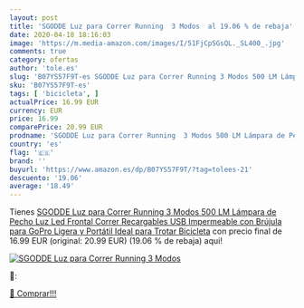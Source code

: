 ```yaml
---
layout: post
title: 'SGODDE Luz para Correr Running  3 Modos  al 19.06 % de rebaja'
date: 2020-04-18 18:16:03
image: 'https://m.media-amazon.com/images/I/51FjCpSGsQL._SL400_.jpg'
comments: true
category: ofertas
author: 'tole.es'
slug: 'B07YS57F9T-es SGODDE Luz para Correr Running 3 Modos 500 LM Lámpara de...'
sku: 'B07YS57F9T-es'
tags: [ 'bicicleta', ]
actualPrice: 16.99 EUR
currency: EUR
price: 16.99
comparePrice: 20.99 EUR
prodname: 'SGODDE Luz para Correr Running  3 Modos 500 LM Lámpara de Pecho  Luz Led Frontal Correr Recargables USB Impermeable con Brújula para GoPro  Ligera y Portátil  Ideal para Trotar  Bicicleta'
country: 'es'
flag: '🇪🇸'
brand: ''
buyurl: 'https://www.amazon.es/dp/B07YS57F9T/?tag=tolees-21'
descuento: '19.06'
average: '18.49'
---
```


Tienes [SGODDE Luz para Correr Running  3 Modos 500 LM Lámpara de Pecho  Luz Led Frontal Correr Recargables USB Impermeable con Brújula para GoPro  Ligera y Portátil  Ideal para Trotar  Bicicleta](https://www.amazon.es/dp/B07YS57F9T/?tag=tolees-21) con precio final de  16.99 EUR (original: 20.99 EUR) (19.06 %  de rebaja) aqui!

[![SGODDE Luz para Correr Running  3 Modos ](https://m.media-amazon.com/images/I/51FjCpSGsQL._SL400_.jpg)](https://www.amazon.es/dp/B07YS57F9T/?tag=tolees-21)

🔎:


[🛒 Comprar!!!](https://www.amazon.es/dp/B07YS57F9T/?tag=tolees-21)
